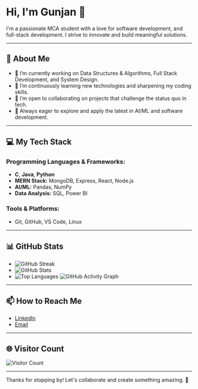 # Hi, I'm Gunjan 👋

I'm a passionate MCA student with a love for software development, and full-stack development. I strive to innovate and build meaningful solutions.

---

## 🚀 About Me

- 🔭 I’m currently working on Data Structures & Algorithms, Full Stack Development, and System Design.
- 🌱 I’m continuously learning new technologies and sharpening my coding skills.
- 👯 I’m open to collaborating on projects that challenge the status quo in tech.
- 🤔 Always eager to explore and apply the latest in AI/ML and software development.

---

## 💻 My Tech Stack

### Programming Languages & Frameworks:
- **C**, **Java**, **Python**
- **MERN Stack:** MongoDB, Express, React, Node.js
- **AI/ML:** Pandas, NumPy
- **Data Analysis:** SQL, Power BI

### Tools & Platforms:
- Git, GitHub, VS Code, Linux

---

## 📊 GitHub Stats

- ![GitHub Streak](https://github-readme-streak-stats.herokuapp.com/?user=gunjanmishra090&theme=radical)
- ![GitHub Stats](https://github-readme-stats.vercel.app/api?username=gunjanmishra090&show_icons=true&theme=radical)
- ![Top Languages](https://github-readme-stats.vercel.app/api/top-langs/?username=gunjanmishra090&layout=compact&theme=radical)
![GitHub Activity Graph](https://github-readme-activity-graph.vercel.app/graph?username=gunjanmishra090&theme=radical)


---

## 📫 How to Reach Me

- [LinkedIn](https://www.linkedin.com/in/gunjan-mishra-b73a77322)  <!-- Update with your profile link -->
- [Email](https://gunjanmishra0137@gmail.com)  <!-- Update with your email -->

---

## 🌐 Visitor Count

![Visitor Count](https://profile-counter.glitch.me/Tech-By-Gunjan/count.svg)

---

Thanks for stopping by! Let's collaborate and create something amazing. 🚀
